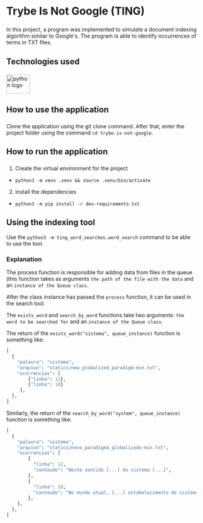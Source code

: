 <h1 align="left">Trybe Is Not Google (TING)</h1>

###

<p align="left">In this project, a program was implemented to simulate a document indexing algorithm similar to Google's. The program is able to identify occurrences of terms in TXT files.</p>

###

<h2 align="left">Technologies used</h2>

###

<div align="left">
  <img src="https://cdn.jsdelivr.net/gh/devicons/devicon/icons/python/python-original.svg" height="50" width="62" alt="python logo"  />
</div>

###

<h2 align="left">How to use the application</h2>

###

Clone the application using the git clone command. After that, enter the project folder using the command `cd trybe-is-not-google`.

###

<h2 align="left">How to run the application</h2>

###

1. Create the virtual environment for the project
 - `python3 -m venv .venv && source .venv/bin/activate`
 
2. Install the dependencies
- `python3 -m pip install -r dev-requirements.txt`

###

<h2 align="left">Using the indexing tool</h2>

Use the `python3 -m ting_word_searches.word_search` command to be able to use the tool.

<h3 align="left">Explanation</h3>

The process function is responsible for adding data from files in the queue (this function takes as arguments `the path of the file with the data` and an `instance of the Queue class`.

After the class instance has passed the `process` function, it can be used in the search tool.

The `exists_word` and `search_by_word` functions take two arguments: `the word to be searched for` and an `instance of the Queue class`.

The return of the `exists_word("sistema", queue_instance)` function is something like:

```Python
[
  {
    "palavra": "sistema",
    "arquivo": "statics/new_globalized_paradigm-min.txt",
    "ocorrencias": [
        {"linha": 12},
        {"linha": 18}
     ],
  },
]
```

Similarly, the return of the `search_by_word("system", queue_instance)` function is something like:

```Python
[
  {
    "palavra": "sistema", 
    "arquivo": "statics/novo_paradigma_globalizado-min.txt", 
    "ocorrencias": [
        {
          "linha": 12, 
          "conteudo": "Neste sentido [...] do sistema [...]",
        }, 
        {
          "linha": 18, 
          "conteudo": "No mundo atual, [...] estabelecimento do sistema [...]",
        },
    ],
  },
]
```
